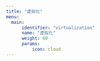```yaml
---
title: "虚拟化"
menu:
  main:
      identifier: "virtualization"
      name: "虚拟化"
      weight: 60
      params:
          icon: cloud
---
```


